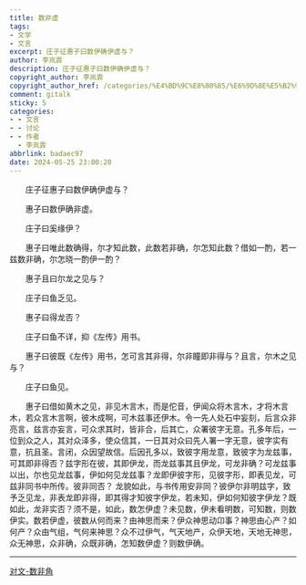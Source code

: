 ```yaml
---
title: 数非虚
tags:
- 文学
- 文言
excerpt: 庄子征惠子曰数伊确伊虚与？
author: 李岚霏
description: 庄子征惠子曰数伊确伊虚与？
copyright_author: 李岚霏
copyright_author_href: /categories/%E4%BD%9C%E8%80%85/%E6%9D%8E%E5%B2%9A%E9%9C%8F/
comment: gitalk
sticky: 5
categories:
- - 文言
- - 讨论
- - 作者
  - 李岚霏
abbrlink: badaec97
date: 2024-05-25 23:00:20
---
```


&emsp;&emsp;庄子征惠子曰数伊确伊虚与？

&emsp;&emsp;惠子曰数伊确非虚。

&emsp;&emsp;庄子曰奚缘伊？

&emsp;&emsp;惠子曰唯此数确得，尔才知此数，此数若非确，尔怎知此数？借如一酌，若一兹数非确，尔怎晓一酌伊一酌？

&emsp;&emsp;惠子且曰尔龙之见与？

&emsp;&emsp;庄子曰鱼乏见。

&emsp;&emsp;惠子曰得龙否？

&emsp;&emsp;庄子曰鱼不详，抑《左传》用书。

&emsp;&emsp;惠子曰彼既《左传》用书，怎可言其非得，尔非瞳即非得与？且言，尔木之见与？

&emsp;&emsp;庄子曰鱼见。

&emsp;&emsp;惠子曰借如黄木之见，非见木言木，而是佗音，伊闻众将木言木，才将木言木，若众言木言啊，彼木成啊，可木兹事还伊木。令一先人处石中妄刻，后言众非亮言，兹言亦妄言，可众求其时，皆非合，后其亡，众署彼字无意。孔多年后，一位到众之人，其对众泽多，使众信其，一日其对众曰先人署一字无意，彼字实有意，抗且圣。言闭，众因望故信。后因孔多以，致彼字用龙意，致彼字为龙兹事，可其即非得否？兹字形在彼，其即伊龙，而龙兹事其且伊龙，可龙非确？可龙兹事以出，尔也见龙兹事，伊如何见龙兹事？龙即伊彼字形，见彼字形，即表见龙，可兹非同书中所传。彼非同否？ 龙貌如此，与书传用安非同？彼伊尔非明兹字，致予乏见龙，非表龙即非得，即其得才知彼字伊龙，若未知，伊如何知彼字伊龙？既如此，龙非实否？须不是，如此，数怎伊虚？未见数，伊未看明数，可知数，则数伊实。数若伊虚，彼数从何而来？由神思而来？伊众神思动卬事？神思由心产？如何产？众由气组，气何来神思？众不过伊气，气天地产，众伊天地，天地无神思，众无神思，众非确，众既非确，怎知数伊虚？则数伊确。

---

[对文-数非角](https://yesandnoandperhaps.cn/posts/f5c47fd8.html)
